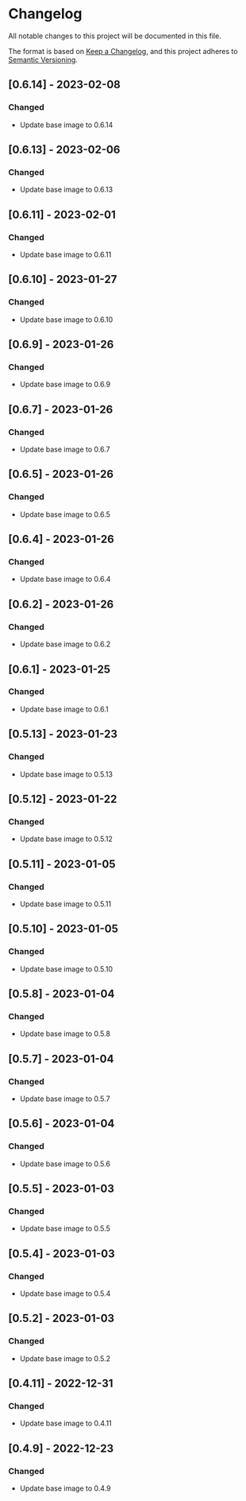 # Changelog
All notable changes to this project will be documented in this file.

The format is based on [Keep a Changelog](https://keepachangelog.com/en/1.0.0/),
and this project adheres to [Semantic Versioning](https://semver.org/spec/v2.0.0.html).

## [0.6.14] - 2023-02-08
### Changed
- Update base image to 0.6.14

## [0.6.13] - 2023-02-06
### Changed
- Update base image to 0.6.13

## [0.6.11] - 2023-02-01
### Changed
- Update base image to 0.6.11

## [0.6.10] - 2023-01-27
### Changed
- Update base image to 0.6.10

## [0.6.9] - 2023-01-26
### Changed
- Update base image to 0.6.9

## [0.6.7] - 2023-01-26
### Changed
- Update base image to 0.6.7

## [0.6.5] - 2023-01-26
### Changed
- Update base image to 0.6.5

## [0.6.4] - 2023-01-26
### Changed
- Update base image to 0.6.4

## [0.6.2] - 2023-01-26
### Changed
- Update base image to 0.6.2

## [0.6.1] - 2023-01-25
### Changed
- Update base image to 0.6.1

## [0.5.13] - 2023-01-23
### Changed
- Update base image to 0.5.13

## [0.5.12] - 2023-01-22
### Changed
- Update base image to 0.5.12

## [0.5.11] - 2023-01-05
### Changed
- Update base image to 0.5.11

## [0.5.10] - 2023-01-05
### Changed
- Update base image to 0.5.10

## [0.5.8] - 2023-01-04
### Changed
- Update base image to 0.5.8

## [0.5.7] - 2023-01-04
### Changed
- Update base image to 0.5.7

## [0.5.6] - 2023-01-04
### Changed
- Update base image to 0.5.6

## [0.5.5] - 2023-01-03
### Changed
- Update base image to 0.5.5

## [0.5.4] - 2023-01-03
### Changed
- Update base image to 0.5.4

## [0.5.2] - 2023-01-03
### Changed
- Update base image to 0.5.2

## [0.4.11] - 2022-12-31
### Changed
- Update base image to 0.4.11

## [0.4.9] - 2022-12-23
### Changed
- Update base image to 0.4.9
